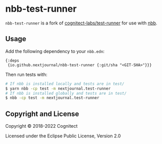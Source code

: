 # nbb-test-runner

`nbb-test-runner` is a fork of [cognitect-labs/test-runner](https://github.com/cognitect-labs/test-runner)
for use with [nbb](http://github.com/babashka/nbb).

## Usage

Add the following dependency to your `nbb.edn`:

```edn
{:deps
 {io.github.nextjournal/nbb-test-runner {:git/sha "<GIT-SHA>"}}}
```

Then run tests with:

```bash
# If nbb is installed locally and tests are in test/
$ yarn nbb -cp test -m nextjournal.test-runner
# If nbb is installed globally and tests are in test/
$ nbb -cp test -m nextjournal.test-runner
```

## Copyright and License

Copyright © 2018-2022 Cognitect

Licensed under the Eclipse Public License, Version 2.0
